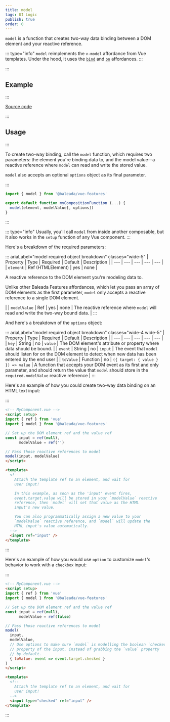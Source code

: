 ```yaml
---
title: model
tags: UI Logic
publish: true
order: 0
---
```


`model` is a function that creates two-way data binding between a DOM element and your reactive reference.

::: type="info"
`model` reimplements the `v-model` affordance from Vue templates. Under the hood, it uses the [`bind`](/docs/features/affordances/bind) and [`on`](/docs/features/affordances/on) affordances.
:::


:::
## Example
:::

[Source code](https://github.com/baleada/docs/blob/main/src/components/ExampleModel.vue)

<ExampleModel class="with-mt" />

:::
## Usage
:::

To create two-way binding, call the `model` function, which requires two parameters: the element you're binding data to, and the model value—a reactive reference where `model` can read and write the stored value.

`model` also accepts an optional `options` object as its final parameter.

:::
```js
import { model } from '@baleada/vue-features'

export default function myCompositionFunction (...) {
  model(element, modelValue[, options])
}
```
:::

::: type="info"
Usually, you'll call `model` from inside another composable, but it also works in the `setup` function of any Vue component.
:::

Here's a breakdown of the required parameters:

::: ariaLabel="model required object breakdown" classes="wide-5"
| Property | Type | Required | Default | Description |
| --- | --- | --- | --- | --- |
| `element` | Ref (HTMLElement) | yes | none | <p>A reactive reference to the DOM element you're modeling data to.</p><p>Unlike other Baleada Features affordances, which let you pass an array of DOM elements as the first parameter, `model` only accepts a reactive reference to a single DOM element.</p> |
| `modelValue` | Ref | yes | none | The reactive reference where `model` will read and write the two-way bound data. |
:::

And here's a breakdown of the `options` object:

::: ariaLabel="model required object breakdown" classes="wide-4 wide-5"
| Property | Type | Required | Default | Description |
| --- | --- | --- | --- | --- |
| `key` | String | no | `value` | The DOM element's attribute or property where data should be bound. |
| `event` | String | no | `input` | The event that `model` should listen for on the DOM element to detect when new data has been entered by the end user |
| `toValue` | Function | no | `({ target: { value } }) => value` | A function that accepts your DOM event as its first and only parameter, and should return the value that `model` should store in the `required.modelValue` reactive reference |
:::

Here's an example of how you could create two-way data binding on an HTML text input:

:::
```html
<!-- MyComponent.vue -->
<script setup>
import { ref } from 'vue'
import { model } from '@baleada/vue-features'

// Set up the DOM element ref and the value ref
const input = ref(null),
      modelValue = ref('')

// Pass those reactive references to model
model(input, modelValue)
</script>

<template>
  <!--
    Attach the template ref to an element, and wait for 
    user input!

    In this example, as soon as the 'input' event fires,
    event.target.value will be stored in your `modelValue` reactive
    reference, then `model` will set that value as the HTML
    input's new value.

    You can also programmatically assign a new value to your
    `modelValue` reactive reference, and `model` will update the
    HTML input's value automatically.
  -->
  <input ref="input" />
</template>
```
:::

Here's an example of how you would use `option` to customize `model`'s behavior to work with a `checkbox` input:

:::
```html
<!-- MyComponent.vue -->
<script setup>
import { ref } from 'vue'
import { model } from '@baleada/vue-features'

// Set up the DOM element ref and the value ref
const input = ref(null),
      modelValue = ref(false)

// Pass those reactive references to model
model(
  input,
  modelValue,
  // Use options to make sure `model` is modelling the boolean `checked`
  // property of the input, instead of grabbing the `value` property
  // by default.
  { toValue: event => event.target.checked }
)
</script>

<template>
  <!--
    Attach the template ref to an element, and wait for 
    user input!
  -->
  <input type="checked" ref="input" />
</template>
```
:::
